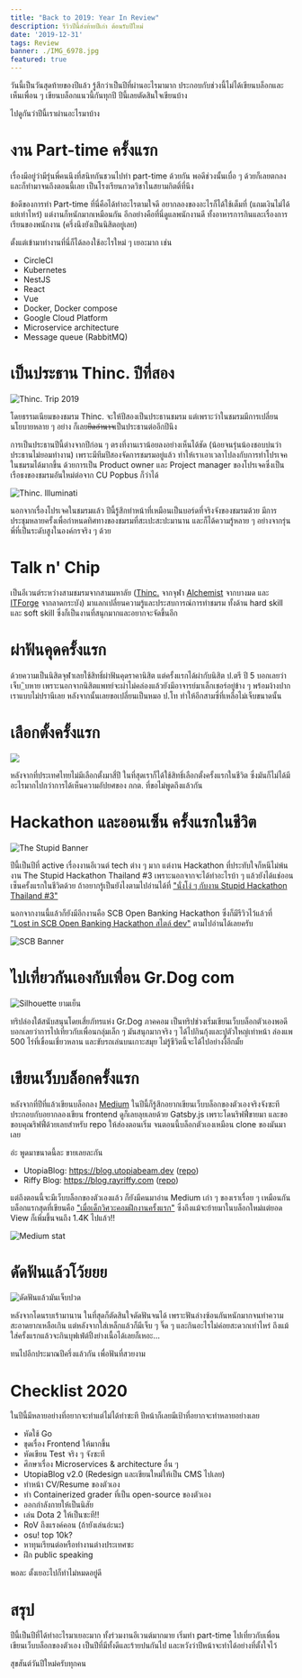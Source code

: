 ```yaml
---
title: "Back to 2019: Year In Review"
description: รีวิวปีนี้ส่งท้ายปีเก่า ต้อนรับปีใหม่
date: '2019-12-31'
tags: Review
banner: ./IMG_6978.jpg
featured: true
---
```


วันนี้เป็นวันสุดท้ายของปีแล้ว รู้สึกว่าเป็นปีที่ผ่านอะไรมามาก ประกอบกับช่วงนี้ไม่ได้เขียนบล็อกและเห็นเพื่อน ๆ เขียนบล็อกแนวนี้กันทุกปี ปีนี้เลยตัดสินใจเขียนบ้าง

ไปดูกันว่าปีนี้เราผ่านอะไรมาบ้าง

# งาน Part-time ครั้งแรก

เรื่องมีอยู่ว่ามีรุ่นพี่คนนึงที่สนิทกันชวนไปทำ part-time ด้วยกัน พอดีช่วงนั้นเบื่อ ๆ ด้วยก็เลยตกลง และก็ทำมาจนถึงตอนนี้เลย เป็นโรงเรียนกวดวิชาในสยามกิตติ์ที่นึง

ข้อดีของการทำ Part-time ที่นี่คือได้ทำอะไรตามใจดี อยากลองของอะไรก็ได้ใช้เต็มที่ (แถมเงินไม่ได้แย่เท่าไหร่) แต่งานก็หนักมากเหมือนกัน อีกอย่างคือที่นี่ดูแลพนักงานดี ทั้งอาหารการกินและเรื่องการเรียนของพนักงาน (ครึ่งนึงยังเป็นนิสิตอยู่เลย)

ตั้งแต่เข้ามาทำงานที่นี่ก็ได้ลองใช้อะไรใหม่ ๆ เยอะมาก เช่น

- CircleCI
- Kubernetes
- NestJS
- React
- Vue
- Docker, Docker compose
- Google Cloud Platform
- Microservice architecture
- Message queue (RabbitMQ)

# เป็นประธาน Thinc. ปีที่สอง

![Thinc. Trip 2019](62367216_2711249095592634_2983030524248850432_o.jpg)

โดยธรรมเนียมของชมรม Thinc. จะให้ปีสองเป็นประธานชมรม แต่เพราะว่าในชมรมมีการเปลี่ยนนโยบายหลาย ๆ อย่าง ก็เลย~~ยึดอำนาจ~~เป็นประธานต่ออีกปีนึง

การเป็นประธานปีนี้ต่างจากปีก่อน ๆ ตรงที่งานเราน้อยลงอย่างเห็นได้ชัด (น้อยจนรุ่นน้องชอบบ่นว่าประธานไม่ยอมทำงาน) เพราะมีทีมปีสองจัดการชมรมอยู่แล้ว ทำให้เราเอาเวลาไปลงกับการทำโปรเจคในชมรมได้มากขึ้น ด้วยการเป็น Product owner และ Project manager ของโปรเจคซึ่งเป็นเรือธงของชมรมอันใหม่ต่อจาก CU Popbus ก็ว่าได้

![Thinc. Illuminati](IMG_20181215_181115016.jpg)

นอกจากเรื่องโปรเจคในชมรมแล้ว ปีนี้รู้สึกทำหน้าที่เหมือนเป็นบอร์ดที่จริงจังของชมรมด้วย มีการประชุมหลายครั้งเพื่อกำหนดทิศทางของชมรมที่สะเปะสะปะมานาน และก็ได้ความรู้หลาย ๆ อย่างจากรุ่นพี่ที่เป็นระดับสูงในองค์กรจริง ๆ ด้วย

# Talk n' Chip

เป็นอีเวนต์ระหว่างสามชมรมจากสามมหาลัย ([Thinc.](https://www.facebook.com/ThailandIncubator/) จากจุฬา [Alchemist](https://www.facebook.com/alchemistitbangmod/) จากบางมด และ [ITForge](https://www.facebook.com/ITForgeClub/) จากลาดกระบัง) มาแลกเปลี่ยนความรู้และประสบการณ์การทำชมรม ทั้งด้าน hard skill และ soft skill ซึ่งก็เป็นงานที่สนุกมากและอยากจะจัดขึ้นอีก

# ผ่าฟันคุดครั้งแรก

ด้วยความเป็นนิสิตจุฬาเลยใช้สิทธิ์ผ่าฟันคุดราคานิสิต แต่ครั้งแรกได้ผ่ากับนิสิต ป.ตรี ปี 5 บอกเลยว่าเจ็บ_ิบหาย เพราะนอกจากนิสิตแพทย์จะผ่าไม่คล่องแล้วยังมีอาจารย์มาเล็กเชอร์อยู่ข้าง ๆ พร้อมง้างปากเราแบบไม่ปรานีเลย หลังจากนั้นเลยขอเปลี่ยนเป็นหมอ ป.โท ทำให้อีกสามซี่ที่เหลือไม่เจ็บขนาดนั้น

# เลือกตั้งครั้งแรก

![](54204345_2101298473257054_5266707838608080896_o.jpg)

หลังจากที่ประเทศไทยไม่มีเลือกตั้งมาสี่ปี ในที่สุดเราก็ได้ใช้สิทธิ์เลือกตั้งครั้งแรกในชีวิต ซึ่งมันก็ไม่ได้มีอะไรมากไปกว่าการได้เห็นความอัปยศของ กกต. ที่ขอไม่พูดถึงแล้วกัน

# Hackathon และออนเซ็น ครั้งแรกในชีวิต

![The Stupid Banner](stupid-banner.jpg)

ปีนี้เป็นปีที่ active เรื่องงานอีเวนต์ tech ต่าง ๆ มาก แต่งาน Hackathon ที่ประทับใจก็หนีไม่พ้นงาน The Stupid Hackathon Thailand #3 เพราะนอกจากจะได้ทำอะไรบ้า ๆ แล้วยังได้แช่ออนเซ็นครั้งแรกในชีวิตด้วย ถ้าอยากรู้เป็นยังไงตามไปอ่านได้ที่ ["นั่งโง่ ๆ กับงาน Stupid Hackathon Thailand #3"](https://blog.utopiabeam.dev/stupid-hackathon-th3/)

นอกจากงานนี้แล้วก็ยังมีอีกงานคือ SCB Open Banking Hackathon ซึ่งก็มีรีวิวไว้แล้วที่ ["Lost in SCB Open Banking Hackathon สไตล์ dev"](https://blog.utopiabeam.dev/scb-hackathon/) ตามไปอ่านได้เลยครับ

![SCB Banner](scb-banner.jpg)

# ไปเที่ยวกันเองกับเพื่อน Gr.Dog com

![Silhouette ยามเย็น](DNL_6792.jpg)

ทริปล่องใต้สนับสนุนโดยเสี่ยภัทรแห่ง Gr.Dog ภาคคอม เป็นทริปช่วงเริ่มเขียนเว็บบล็อกตัวเองพอดี บอกเลยว่าการไปเที่ยวกับเพื่อนกลุ่มเล็ก ๆ มันสนุกมากจริง ๆ ได้ไปกินกุ้งและปูตัวใหญ่เท่าหน้า ล่องแพ 500 ไร่ที่เขื่อนเชี่ยวหลาน และขับรถเล่นบนเกาะสมุย ไม่รู้ชีวิตนี้จะได้ไปอย่างงี้อีกมั้ย

# เขียนเว็บบล็อกครั้งแรก

หลังจากที่ปีที่แล้วเขียนบล็อกลง [Medium](https://medium.com/@utopiabeam) ในปีนี้ก็รู้สึกอยากเขียนเว็บบล็อกของตัวเองจริงจังซะที ประกอบกับอยากลองเขียน frontend ดูก็เลยลุยเลยด้วย Gatsby.js เพราะโดนริฟฟี่ขายมา และขอขอบคุณริฟฟี่ด้วยเลยสำหรับ repo ให้ส่องตอนเริ่ม จนตอนนี้บล็อกตัวเองเหมือน clone ของมันมาเลย

อ่ะ พูดมาขนาดนี้ละ ขายเลยละกัน

- UtopiaBlog: https://blog.utopiabeam.dev ([repo](https://github.com/UtopiaBeam/blog.utopiabeam.dev))
- Riffy Blog: https://blog.rayriffy.com ([repo](https://github.com/rayriffy/rayriffy-blog))

แต่ถึงตอนนี้จะมีเว็บบล็อกของตัวเองแล้ว ก็ยังมีคนมาอ่าน Medium เก่า ๆ ของเราเรื่อย ๆ เหมือนกัน บล็อกแรกสุดที่เขียนคือ ["เมื่อเด็กวิศวะคอมฝึกงานครั้งแรก"](https://blog.utopiabeam.dev/internship-1st-time/) ซึ่งถึงแม้จะย้ายมาในบล็อกใหม่แต่ยอด View ก็เพิ่มขึ้นจนถึง 1.4K ไปแล้ว!!

![Medium stat](medium-stat.png)

# ดัดฟันแล้วโว้ยยย

![ดัดฟันแล้วมันเจ็บปวด](IMG_20191228_144254537.jpg)

หลังจากโดนรบเร้ามานาน ในที่สุดก็ตัดสินใจดัดฟันจนได้ เพราะฟันล่างซ้อนกันหนักมากจนทำความสะอาดยากเหลือเกิน แต่หลังจากใส่เหล็กแล้วก็มีเจ็บ ๆ จิ๊ด ๆ และกินอะไรไม่ค่อยสะดวกเท่าไหร่ ถึงแม้ใส่ครั้งแรกแล้วจะกินบุฟเฟ่ต์ปิ้งย่างเนื้อได้เลยก็เหอะ...

ทนไปอีกประมาณปีครึ่งแล้วกัน เพื่อฟันที่สวยงาม

# Checklist 2020

ในปีนี้มีหลายอย่างที่อยากจะทำแต่ไม่ได้ทำซะที ปีหน้าก็เลยมีเป้าที่อยากจะทำหลายอย่างเลย

- หัดใช้ Go
- ขุดเรื่อง Frontend ให้มากขึ้น
- หัดเขียน Test จริง ๆ จังซะที
- ศึกษาเรื่อง Microservices & architecture อื่น ๆ
- UtopiaBlog v2.0 (Redesign และเขียนใหม่ให้เป็น CMS ไปเลย)
- ทำหน้า CV/Resume ของตัวเอง
- ทำ Containerized grader ที่เป็น open-source ของตัวเอง
- ออกกำลังกายให้เป็นนิสัย
- เล่น Dota 2 ให้เป็นซะที!!
- RoV ถึงแรงค์คอน (ถ้ายังเล่นอ่ะนะ)
- osu! top 10k?
- หาทุนเรียนต่อหรือทำงานต่างประเทศซะ
- ฝึก public speaking

พอละ ตั้งเยอะไปก็ทำไม่หมดอยู่ดี

# สรุป

ปีนี้เป็นปีที่ได้ทำอะไรมาเยอะมาก ทั้งร่วมงานอีเวนต์มากมาย เริ่มทำ part-time ไปเที่ยวกับเพื่อน เขียนเว็บบล็อกของตัวเอง เป็นปีที่มีทั้งดีและร้ายปนกันไป และหวังว่าปีหน้าจะทำได้อย่างที่ตั้งใจไว้

สุขสันต์วันปีใหม่ครับทุกคน
